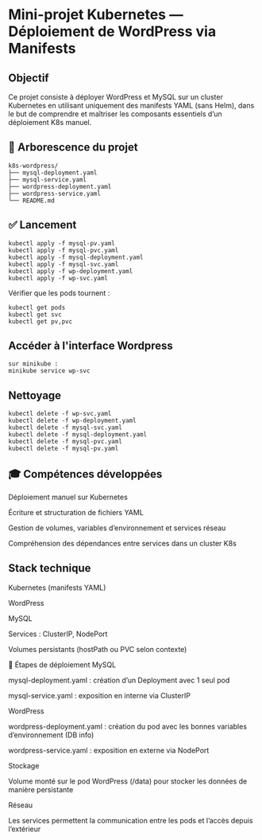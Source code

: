 # Mini-projet Kubernetes — Déploiement de WordPress via Manifests

## Objectif 

Ce projet consiste à déployer WordPress et MySQL sur un cluster Kubernetes en utilisant uniquement des manifests YAML (sans Helm), dans le but de comprendre et maîtriser les composants essentiels d’un déploiement K8s manuel.


## 📂 Arborescence du projet
```
k8s-wordpress/
├── mysql-deployment.yaml
├── mysql-service.yaml
├── wordpress-deployment.yaml
├── wordpress-service.yaml
└── README.md
```
## ✅ Lancement

```
kubectl apply -f mysql-pv.yaml
kubectl apply -f mysql-pvc.yaml
kubectl apply -f mysql-deployment.yaml
kubectl apply -f mysql-svc.yaml
kubectl apply -f wp-deployment.yaml
kubectl apply -f wp-svc.yaml
```

Vérifier que les pods tournent :
```
kubectl get pods
kubectl get svc
kubectl get pv,pvc
```
## Accéder à l'interface Wordpress

```
sur minikube :
minikube service wp-svc
```
## Nettoyage

```
kubectl delete -f wp-svc.yaml
kubectl delete -f wp-deployment.yaml
kubectl delete -f mysql-svc.yaml
kubectl delete -f mysql-deployment.yaml
kubectl delete -f mysql-pvc.yaml
kubectl delete -f mysql-pv.yaml
```

## 🎓 Compétences développées
Déploiement manuel sur Kubernetes

Écriture et structuration de fichiers YAML

Gestion de volumes, variables d’environnement et services réseau

Compréhension des dépendances entre services dans un cluster K8s

## Stack technique
Kubernetes (manifests YAML)

WordPress

MySQL

Services : ClusterIP, NodePort

Volumes persistants (hostPath ou PVC selon contexte)

🔧 Étapes de déploiement
MySQL

mysql-deployment.yaml : création d’un Deployment avec 1 seul pod

mysql-service.yaml : exposition en interne via ClusterIP

WordPress

wordpress-deployment.yaml : création du pod avec les bonnes variables d’environnement (DB info)

wordpress-service.yaml : exposition en externe via NodePort

Stockage

Volume monté sur le pod WordPress (/data) pour stocker les données de manière persistante

Réseau

Les services permettent la communication entre les pods et l’accès depuis l’extérieur



